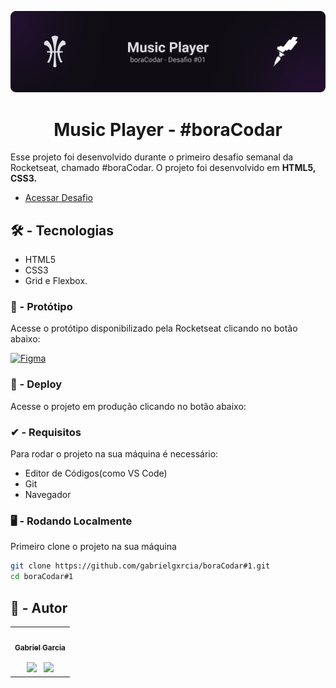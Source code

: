 ![bannerMusicPlayer](./github/211811007-5c4861f9-b558-4e71-aaa9-43fb2bcc618f.png)

<h1 align='center'>Music Player - #boraCodar</h1>

<p> Esse projeto foi desenvolvido durante o primeiro desafio semanal da Rocketseat, chamado #boraCodar. O projeto foi desenvolvido em <b>HTML5, CSS3.</b></p>

- [Acessar Desafio](https://boracodar.dev)

## 🛠 - Tecnologias

- HTML5
- CSS3
- Grid e Flexbox.

<h3>🎨 - Protótipo</h3>

Acesse o protótipo disponibilizado pela Rocketseat clicando no botão abaixo:

<a href="https://www.figma.com/file/aUPz0jeV4vtvVcyIASj0RA/%23boraCodar---Desafio-1?node-id=1128%3A22&t=1zXSyQs8rmFfMeG4-1
">![Figma](https://img.shields.io/badge/Acessar%20Protótipo-2A2141?style=for-the-badge&logo=figma&logoColor=white)</a>

<h3>🔗 - Deploy</h3>

Acesse o projeto em produção clicando no botão abaixo:

<a href="" target='_blank'></a>

<h3> ✔ - Requisitos</h3>

Para rodar o projeto na sua máquina é necessário:

- Editor de Códigos(como VS Code)
- Git
- Navegador

<h3> 🖥 - Rodando Localmente</h3>

Primeiro clone o projeto na sua máquina

```bash
git clone https://github.com/gabrielgxrcia/boraCodar#1.git
cd boraCodar#1
```

## 👤 - Autor

<table>
  <tr>
    <td align="center"><a href="https://github.com/gabrielgxrcia"><img style="border-radius: 50%;" src="https://github.com/gabrielgxrcia/avatar.png" width="100px;" alt=""/><br /><sub><b>Gabriel Garcia</b></sub></a><br /><br /><a href="https://www.linkedin.com/in/gabrielgarciagrazeffi/"><img src="https://user-images.githubusercontent.com/86114583/192514843-1087a34f-74f9-46aa-94fa-e824950af81f.svg" width="20px"/></a>⠀<a href="mailto:gabrielgrazeffi12@gmail.com"><img src="https://user-images.githubusercontent.com/86114583/192515071-4fa6bce6-6ee9-49ca-9395-c17e74075a20.svg" width="20px"/></a>
